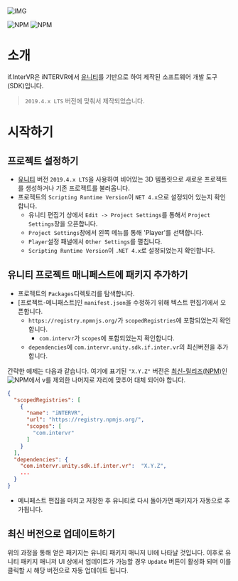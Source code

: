 ![IMG](https://img.shields.io/badge/pkg%20name-com.intervr.unity.sdk.if.inter.vr-yellowgreen?style=for-the-badge&logo=appveyor)

![NPM](https://img.shields.io/npm/v/com.intervr.unity.sdk.if.inter.vr)
![NPM](https://img.shields.io/npm/l/com.intervr.unity.sdk.if.inter.vr)

# 소개

if.InterVR은 iNTERVR에서 [유니티]를 기반으로 하여 제작된 소프트웨어 개발 도구(SDK)입니다.

> `2019.4.x LTS` 버전에 맞춰서 제작되었습니다.

# 시작하기

## 프로젝트 설정하기

* [유니티] 버전 `2019.4.x LTS`을 사용하여 비어있는 3D 템플릿으로 새로운 프로젝트를 생성하거나 기존 프로젝트를 불러옵니다.
* 프로젝트의 `Scripting Runtime Version`이 `NET 4.x`으로 설정되어 있는지 확인합니다.
  * 유니티 편집기 상에서 `Edit -> Project Settings`를 통해서 `Project Settings`창을 오픈합니다.
  * `Project Settings`창에서 왼쪽 메뉴를 통해 'Player'를 선택합니다.
  * `Player`설정 패널에서 `Other Settings`를 펼칩니다.
  * `Scripting Runtime Version`이 `.NET 4.x`로 설정되었는지 확인합니다.

## 유니티 프로젝트 매니페스트에 패키지 추가하기

* 프로젝트의 `Packages`디렉토리를 탐색합니다.
* [프로젝트-메니패스트]인 `manifest.json`을 수정하기 위해 텍스트 편집기에서 오픈합니다.
  * `https://registry.npmnjs.org/`가 `scopedRegistries`에 포함되었는지 확인합니다.
    * `com.intervr`가 `scopes`에 포함되었는지 확인합니다.
  * `dependencies`에 `com.intervr.unity.sdk.if.inter.vr`의 최신버전을 추가합니다.

 간략한 예제는 다음과 같습니다. 여기에 표기된 `"X.Y.Z"` 버전은 [최신-릴리즈(NPM)]인 ![NPM](https://img.shields.io/npm/v/com.intervr.unity.sdk.if.inter.vr)에서 v를 제외한 나머지로 자리에 맞추어 대체 되어야 합니다.
```json
{
  "scopedRegistries": [
    {
      "name": "iNTERVR",
      "url": "https://registry.npmjs.org/",
      "scopes": [
        "com.intervr"
      ]
    }
  ],
  "dependencies": {
    "com.intervr.unity.sdk.if.inter.vr":  "X.Y.Z",
    ...
  }
}
```
* 메니페스트 편집을 마치고 저장한 후 유니티로 다시 돌아가면 패키지가 자동으로 추가됩니다.

## 최신 버전으로 업데이트하기

위의 과정을 통해 얻은 패키지는 유니티 패키지 매니저 UI에 나타날 것입니다. 이후로 유니티 패키지 매니저 UI 상에서 업데이트가 가능할 경우 `Update` 버튼이 활성화 되며 이를 클릭할 시 해당 버전으로 자동 업데이트 됩니다.

[유니티]: https://unity3d.com/
[최신-릴리즈(NPM)]: https://www.npmjs.com/package/com.intervr.unity.sdk.if.inter.vr
[프로젝트-매니페스트]: https://docs.unity3d.com/Manual/upm-manifestPrj.html
